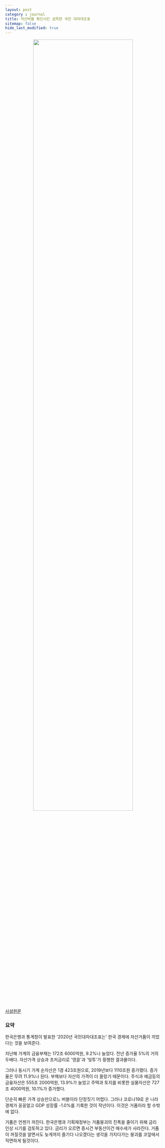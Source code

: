 ```yaml
---
layout: post
category : journal
title: 자산버블 확인시킨 섬뜩한 국민 대차대조표
sitemap: false
hide_last_modified: true
---
```

<p align="center">
<img src = "https://user-images.githubusercontent.com/23326843/126914453-499912af-5550-4136-9088-33cfb90088da.png" width="80%" />
</p>


[사설원문](http://news.heraldcorp.com/view.php?ud=20210723000433)

### 요약

한국은행과 통계청이 발표한 '2020년 국민대차대조표는' 한국 경제에 자산거품이 끼었다는 것을 보여준다.

지난해 가계의 금융부채는 172조 6000억원, 9.2%나 늘었다. 전년 증가율 5%의 거의 두배다. 자산가격 상승과 초저금리로 '영끌'과 '빚투'가 횡행한 결과물이다.

그러나 동시기 가계 순자산은 1경 423조원으로, 2019년보다 1110조원 증가했다. 증가율은 무려 11.9%나 된다. 부채보다 자산의 가격이 더 올랐기 때문이다.
주식과 예금등의 금융자산은 555조 2000억원, 13.9%가 늘었고 주택과 토지를 비롯한 실물자산은 727조 4000억원, 10.1%가 증가했다.

단순히 빠른 가격 상승만으로느 버블이라 단정짓기 어렵다. 그러나 코로나19로 온 나라 경제가 꽁꽁얼고 GDP 성장률 -1.0%를 기록한 것이 작년이다. 이것은 거품이라 할 수밖에 없다.

거품은 언젠가 꺼진다. 한국은행과 기획재정부는 거품붕괴의 진폭을 줄이기 위해 금리 인상 시기를 검토하고 있다. 금리가 오르면 증시건 부동산이건 매수세가 사라진다. 거품이 꺼질것을 알면서도 늦게까지 즐기다 나오겠다는 생각을 가지다가는 붕괴를 코앞에서 직면하게 될것이다.


